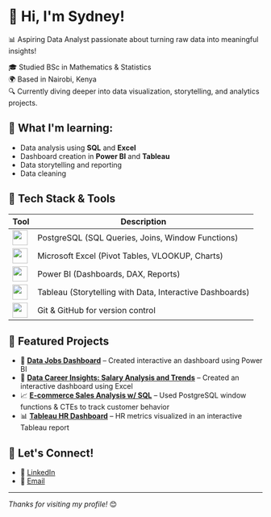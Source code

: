 # 👋 Hi, I'm Sydney!

📊 Aspiring Data Analyst passionate about turning raw data into meaningful insights!

🎓 Studied BSc in Mathematics & Statistics  
🌍 Based in Nairobi, Kenya   
🔍 Currently diving deeper into data visualization, storytelling, and analytics projects.    

## 🧠 What I'm learning:
- Data analysis using **SQL** and **Excel**
- Dashboard creation in **Power BI** and **Tableau**
- Data storytelling and reporting
- Data cleaning

## 🔧 Tech Stack & Tools

| Tool | Description |
|------|-------------|
| <img src="https://cdn.jsdelivr.net/gh/devicons/devicon/icons/postgresql/postgresql-original.svg" width="30"/> | PostgreSQL (SQL Queries, Joins, Window Functions) |
| <img src="https://img.icons8.com/color/48/000000/microsoft-excel-2019--v1.png" width="30"/> | Microsoft Excel (Pivot Tables, VLOOKUP, Charts) |
| <img src="https://img.icons8.com/color/48/000000/power-bi.png" width="30"/> | Power BI (Dashboards, DAX, Reports) |
| <img src="https://img.icons8.com/color/48/000000/tableau-software.png" width="30"/> | Tableau (Storytelling with Data, Interactive Dashboards) |
| <img src="https://cdn.jsdelivr.net/gh/devicons/devicon/icons/git/git-original.svg" width="30"/> | Git & GitHub for version control |

## 📌 Featured Projects

- 📁 **[Data Jobs Dashboard](https://github.com/sydneyoduor/Power-BI-Dashboards)** – Created interactive an dashboard using Power BI
- 🧼 **[Data Career Insights: Salary Analysis and Trends](https://github.com/sydneyoduor/Excel_Project_Data_Analytics)** – Created an interactive dashboard using Excel
- 📈 **[E-commerce Sales Analysis w/ SQL](https://github.com/sydneyoduor/SQL_Project_Sales_Analysis)** – Used PostgreSQL window functions & CTEs to track customer behavior
- 📊 **[Tableau HR Dashboard](https://github.com/sydneyoduor/Tableau_Human_Resource_Dashboard)** – HR metrics visualized in an interactive Tableau report

## 🔗 Let's Connect!
- 💼 [LinkedIn](https://www.linkedin.com/in/syd-oduor/)
- 📮 [Email](mailto:sydneyoduor8@gmail.com)

---

_Thanks for visiting my profile!_ 😊
